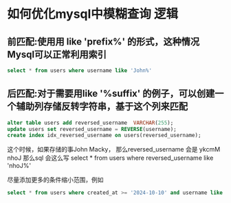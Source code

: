 # 如何优化mysql中模糊查询 逻辑

## 前匹配:使用用 like 'prefix%' 的形式，这种情况Mysql可以正常利用索引
```sql
select * from users where username like 'John%'
```

## 后匹配:对于需要用like '%suffix' 的例子，可以创建一个辅助列存储反转字符串，基于这个列来匹配
```sql
alter table users add reversed_username  VARCHAR(255);
update users set reversed_username = REVERSE(username);
create index idx_reversed_username on users(reversed_username);
```

这个时候，如果存储的事John Macky， 那么reversed_username 会是 ykcmM nhoJ
那么sql 会这么写 select * from users where reversed_username like 'nhoJ%'

尽量添加更多的条件缩小范围，例如
```sql
select * from users where created_at >= '2024-10-10' and username like 'John%';
```
